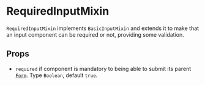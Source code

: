 # RequiredInputMixin

`RequiredInputMixin` implements `BasicInputMixin` and extends it to make that an input component can be required or not, providing some validation.

<div class="mb-xs-8" />

## Props

- `required` if component is mandatory to being able to submit its parent [`Form`](/components/form/form). Type `Boolean`, default `true`.

<div class="mb-xs-8" />
